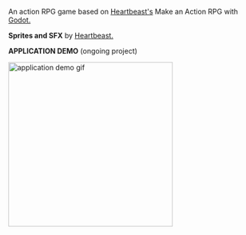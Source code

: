 An action RPG game based on [Heartbeast's](https://www.patreon.com/uheartbeast) Make an Action RPG with [Godot.](https://godotengine.org/)

**Sprites and SFX** by [Heartbeast.](https://courses.heartgamedev.com/) 

**APPLICATION DEMO** (ongoing project)

<img src="https://github.com/ephraaaaa/Action-RPG/blob/main/demo.gif" alt="application demo gif" width="329">



